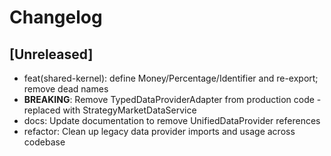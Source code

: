 # Changelog

## [Unreleased]
- feat(shared-kernel): define Money/Percentage/Identifier and re-export; remove dead names
- **BREAKING**: Remove TypedDataProviderAdapter from production code - replaced with StrategyMarketDataService
- docs: Update documentation to remove UnifiedDataProvider references
- refactor: Clean up legacy data provider imports and usage across codebase
